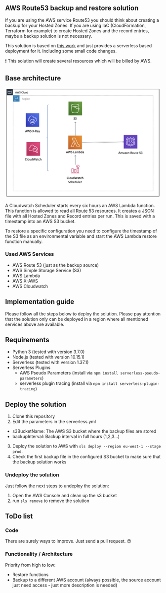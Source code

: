 AWS Route53 backup and restore solution
----

If you are using the AWS service Route53 you should think about creating a backup for your Hosted Zones. If you are using IaC (CloudFormation, Terraform for example) to create Hosted Zones and the record entries, maybe a backup solution is not necessary.

This solution is based on [this work](https://github.com/jacobfgrant/route53-lambda-backup) and just provides a serverless based deployment for it. Including some small code changes.

:exclamation: This solution will create several resources which will be billed by AWS.

## Base architecture

![alt text](/images/aws_route53_backup_architecture.png "Route53 backup architecture")

A Cloudwatch Scheduler starts every six hours an AWS Lambda function. This function is allowed to read all Route 53 resources. It creates a JSON file with all Hosted Zones and Record entries per run. This is saved with a timestamp into an AWS S3 bucket.

To restore a specific configuration you need to configure the timestamp of the S3 file as an environmental variable and start the AWS Lambda restore function manually.

### Used AWS Services

* AWS Route 53 (just as the backup source)
* AWS Simple Storage Service (S3)
* AWS Lambda
* AWS X-AWS
* AWS Cloudwatch

## Implementation guide

Please follow all the steps below to deploy the solution. Please pay attention that the solution only can be deployed in a region where all mentioned services above are available.

## Requirements

* Python 3 (tested with version 3.7.0)
* Node.js (tested with version 10.15.1)
* Serverless (tested with version 1.37.1)
* Serverless Plugins
  * AWS Pseudo Parameters (install via ```npm install serverless-pseudo-parameters```)
  * serverless plugin tracing (install via ```npm install serverless-plugin-tracing```)

## Deploy the solution

1. Clone this repository
2. Edit the parameters in the serverless.yml
  * s3BucketName: The AWS S3 bucket where the backup files are stored
  * backupInterval: Backup interval in full hours (1,2,3...)
3. Deploy the solution to AWS with ```sls deploy --region eu-west-1 --stage prod```.
4. Check the first backup file in the configured S3 bucket to make sure that the backup solution works

### Undeploy the solution

Just follow the next steps to undeploy the solution:

1. Open the AWS Console and clean up the s3 bucket
2. run ```sls remove``` to remove the solution

## ToDo list

### Code

There are surely ways to improve. Just send a pull request. :wink:

### Functionality / Architecture

Priority from high to low:

* Restore functions
* Backup to a different AWS account (always possible, the source account just need access - just more description is needed)
